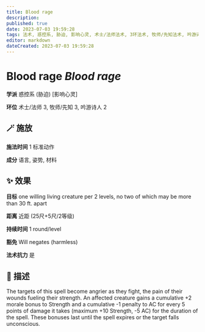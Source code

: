 ```yaml
---
title: Blood rage
description: 
published: true
date: 2023-07-03 19:59:28
tags: 法术, 惑控系, 胁迫, 影响心灵, 术士/法师法术, 3环法术, 牧师/先知法术, 吟游诗人法术, 2环法术
editor: markdown
dateCreated: 2023-07-03 19:59:28
---
```


# **Blood rage** *Blood rage*

**学派** 惑控系 (胁迫) \[影响心灵\] 

**环位** 术士/法师 3, 牧师/先知 3, 吟游诗人 2

## 🪄 施放

**施法时间** 1 标准动作

**成分** 语言, 姿势, 材料

## ✨ 效果 

**目标** one willing living creature per 2 levels, no two of which may be more than 30 ft. apart 

**距离** 近距 (25尺+5尺/2等级)  

**持续时间** 1 round/level 

**豁免** Will negates (harmless)

**法术抗力** 是

## 📖 描述

The targets of this spell become angrier as they fight, the pain of their wounds fueling their strength. An affected creature gains a cumulative +2 morale bonus to Strength and a cumulative -1 penalty to AC for every 5 points of damage it takes (maximum +10 Strength, -5 AC) for the duration of the spell. These bonuses last until the spell expires or the target falls unconscious.
    